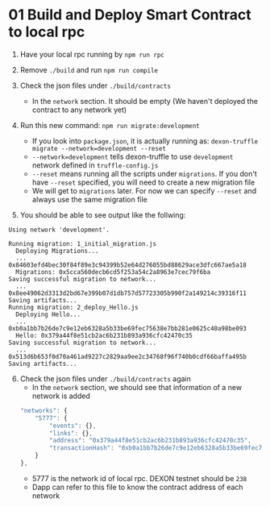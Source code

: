 # 01 Build and Deploy Smart Contract to local rpc

1. Have your local rpc running by `npm run rpc`

2. Remove `./build` and run `npm run compile`

3. Check the json files under `./build/contracts`
    -   In the `network` section. It should be empty (We haven't deployed the contract to any network yet)

4. Run this new command: `npm run migrate:development`
    - If you look into `package.json`, it is actually running as: `dexon-truffle migrate --network=development --reset`
    - `--network=development` tells dexon-truffle to use `development` network defined in `truffle-config.js`
    - `--reset` means running all the scripts under `migrations`. If you don't have `--reset` specified, you will need to create a new migration file
    - We will get to `migrations` later. For now we can specify `--reset` and always use the same migration file

5. You should be able to see output like the follwing:
```
Using network 'development'.

Running migration: 1_initial_migration.js
  Deploying Migrations...
  ... 0x84603efd4bec30f84f89e3c94399b52e64d276055bd88629ace3dfc667ae5a18
  Migrations: 0x5cca560decb6cd5f253a54c2a8963e7cec79f6ba
Saving successful migration to network...
  ... 0x8ee49062d3313d2bd67e399b07d1db757d57723305b990f2a149214c39316f11
Saving artifacts...
Running migration: 2_deploy_Hello.js
  Deploying Hello...
  ... 0xb0a1bb7b26de7c9e12eb6328a5b33be69fec75638e7bb281e0625c40a98be093
  Hello: 0x379a44f8e51cb2ac6b231b893a936cfc42470c35
Saving successful migration to network...
  ... 0x513d6b653f0d70a461ad9227c2829aa9ee2c34768f96f740b0cdf66baffa495b
Saving artifacts...
```
6. Check the json files under `./build/contracts` again
    -   In the `network` section, we should see that information of a new network is added
    ```js
    "networks": {
        "5777": {
            "events": {},
            "links": {},
            "address": "0x379a44f8e51cb2ac6b231b893a936cfc42470c35",
            "transactionHash": "0xb0a1bb7b26de7c9e12eb6328a5b33be69fec75638e7bb281e0625c40a98be093"
        }
    },
    ```
    - 5777 is the network id of local rpc. DEXON testnet should be `238`
    - Dapp can refer to this file to know the contract address of each network
